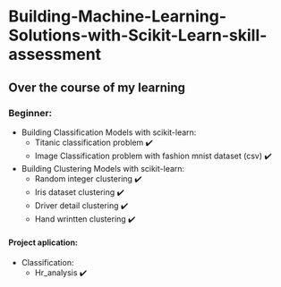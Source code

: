 # Building-Machine-Learning-Solutions-with-Scikit-Learn-skill-assessment
## Over the course of my learning

### Beginner:
* Building Classification Models with scikit-learn: <br/>
   + Titanic classification problem ✔️ <br/>
   + Image Classification problem with fashion mnist dataset (csv) ✔️ <br/>
* Building Clustering Models with scikit-learn: <br/>
   + Random integer clustering ✔️ <br/>
   + Iris dataset clustering ✔️ <br/>
   + Driver detail clustering ✔️ <br/>
   + Hand wrintten clustering ✔️ <br/>
#### Project aplication:
* Classification:
   + Hr_analysis ✔️

